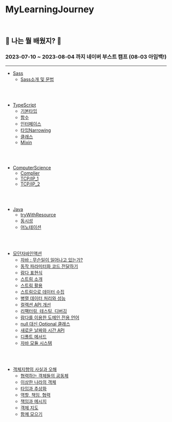 # MyLearningJourney

<br>

## 🤡 나는 뭘 배웠지? 🤡

### 2023-07-10 ~ 2023-08-04 까지 네이버 부스트 캠프 (08-03 아임백!)

---

- [Sass](https://github.com/wonholim/MyLearningJourney/tree/main/Sass)
  - [Sass소개 및 문법](https://github.com/wonholim/MyLearningJourney/blob/main/Sass/Sass.md)

<br/><br/>

- [TypeScript](https://github.com/wonholim/MyLearningJourney/tree/main/TypeScript)
    - [기본타입](https://github.com/wonholim/MyLearningJourney/blob/main/TypeScript/%EA%B8%B0%EB%B3%B8%20%ED%83%80%EC%9E%85.md)
    - [함수](https://github.com/wonholim/MyLearningJourney/blob/main/TypeScript/%ED%95%A8%EC%88%98.md)
    - [인터페이스](https://github.com/wonholim/MyLearningJourney/blob/main/TypeScript/%EC%9D%B8%ED%84%B0%ED%8E%98%EC%9D%B4%EC%8A%A4.md)
    - [타입Narrowing](https://github.com/wonholim/MyLearningJourney/blob/main/TypeScript/%ED%83%80%EC%9E%85Narrowing.md)
    - [클래스](https://github.com/wonholim/MyLearningJourney/blob/main/TypeScript/%ED%81%B4%EB%9E%98%EC%8A%A4.md)
    - [Mixin](https://github.com/wonholim/MyLearningJourney/blob/main/TypeScript/Mixin.md)

</br></br>

- [ComputerScience](https://github.com/wonholim/MyLearningJourney/tree/main/ComputerScience)
  - [Complier](https://github.com/wonholim/MyLearningJourney/blob/main/ComputerScience/Compiler.md)
  - [TCP/IP_1](https://github.com/wonholim/MyLearningJourney/blob/main/ComputerScience/TCP_IP_1.md)
  - [TCP/IP_2](https://github.com/wonholim/MyLearningJourney/blob/main/ComputerScience/TCP_IP_2.md)

</br></br>

- [Java](https://github.com/wonholim/MyLearningJourney/tree/main/Java)
  - [tryWithResource](https://github.com/wonholim/MyLearningJourney/blob/main/Java/try-with-resource.md)
  - [동시성](https://github.com/wonholim/MyLearningJourney/blob/main/Java/%EB%8F%99%EC%8B%9C%EC%84%B1.md)
  - [어노테이션](https://github.com/wonholim/MyLearningJourney/blob/main/Java/Annotation.md)

<br/><br/>

- [모던자바인액션](https://product.kyobobook.co.kr/detail/S000001810171)
  - [자바 : 무슨일이 일어나고 있는가?](https://github.com/wonholim/MyLearningJourney/blob/main/ModernJavaInAction/1%EC%9E%A5%20%EC%9E%90%EB%B0%94%20%3A%20%EB%AC%B4%EC%8A%A8%EC%9D%BC%EC%9D%B4%20%EC%9D%BC%EC%96%B4%EB%82%98%EA%B3%A0%20%EC%9E%88%EB%8A%94%EA%B0%80%3F.md)
  - [동작 파라미터화 코드 전달하기](https://github.com/wonholim/MyLearningJourney/blob/main/ModernJavaInAction/2%EC%9E%A5%20%EB%8F%99%EC%9E%91%20%ED%8C%8C%EB%9D%BC%EB%AF%B8%ED%84%B0%ED%99%94%20%EC%BD%94%EB%93%9C%20%EC%A0%84%EB%8B%AC%ED%95%98%EA%B8%B0.md)
  - [람다 표현식](https://github.com/wonholim/MyLearningJourney/blob/main/ModernJavaInAction/3%EC%9E%A5%20%EB%9E%8C%EB%8B%A4%20%ED%91%9C%ED%98%84%EC%8B%9D.md)
  - [스트림 소개](https://github.com/wonholim/MyLearningJourney/blob/main/ModernJavaInAction/4%EC%9E%A5%20%EC%8A%A4%ED%8A%B8%EB%A6%BC%20%EC%86%8C%EA%B0%9C.md)
  - [스트림 활용](https://github.com/wonholim/MyLearningJourney/blob/main/ModernJavaInAction/5%EC%9E%A5%20%EC%8A%A4%ED%8A%B8%EB%A6%BC%20%ED%99%9C%EC%9A%A9.md)
  - [스트림으로 데이터 수집](https://github.com/wonholim/MyLearningJourney/blob/main/ModernJavaInAction/6%EC%9E%A5%20%EC%8A%A4%ED%8A%B8%EB%A6%BC%EC%9C%BC%EB%A1%9C%20%EB%8D%B0%EC%9D%B4%ED%84%B0%20%EC%88%98%EC%A7%91.md)
  - [병렬 데이터 처리와 성능](https://github.com/wonholim/MyLearningJourney/blob/main/ModernJavaInAction/7%EC%9E%A5%20%EB%B3%91%EB%A0%AC%20%EB%8D%B0%EC%9D%B4%ED%84%B0%20%EC%B2%98%EB%A6%AC%EC%99%80%20%EC%84%B1%EB%8A%A5.md)
  - [컬렉션 API 개선](https://github.com/wonholim/MyLearningJourney/blob/main/ModernJavaInAction/8%EC%9E%A5%20%EC%BB%AC%EB%A0%89%EC%85%98%20API%20%EA%B0%9C%EC%84%A0.md)
  - [리팩터링, 테스팅, 디버깅](https://github.com/wonholim/MyLearningJourney/blob/main/ModernJavaInAction/9%EC%9E%A5%20%EB%A6%AC%ED%8C%A9%ED%84%B0%EB%A7%81%2C%20%ED%85%8C%EC%8A%A4%ED%8C%85%2C%20%EB%94%94%EB%B2%84%EA%B9%85.md)
  - [람다를 이용한 도메인 전용 언어](https://github.com/wonholim/MyLearningJourney/blob/main/ModernJavaInAction/10%EC%9E%A5%20%EB%9E%8C%EB%8B%A4%EB%A5%BC%20%EC%9D%B4%EC%9A%A9%ED%95%9C%20%EB%8F%84%EB%A9%94%EC%9D%B8%20%EC%A0%84%EC%9A%A9%20%EC%96%B8%EC%96%B4.md)
  - [null 대신 Optional 클래스](https://github.com/wonholim/MyLearningJourney/blob/main/ModernJavaInAction/11%EC%9E%A5%20null%20%EB%8C%80%EC%8B%A0%20Optional%20%ED%81%B4%EB%9E%98%EC%8A%A4.md)
  - [새로운 날짜와 시간 API](https://github.com/wonholim/MyLearningJourney/blob/main/ModernJavaInAction/12%EC%9E%A5%20%EC%83%88%EB%A1%9C%EC%9A%B4%20%EB%82%A0%EC%A7%9C%EC%99%80%20%EC%8B%9C%EA%B0%84%20API.md)
  - [디폴트 메서드](https://github.com/wonholim/MyLearningJourney/blob/main/ModernJavaInAction/13%EC%9E%A5%20%EB%94%94%ED%8F%B4%ED%8A%B8%20%EB%A9%94%EC%84%9C%EB%93%9C.md)
  - [자바 모듈 시스템](https://github.com/wonholim/MyLearningJourney/blob/main/ModernJavaInAction/14%EC%9E%A5%20%EC%9E%90%EB%B0%94%20%EB%AA%A8%EB%93%88%20%EC%8B%9C%EC%8A%A4%ED%85%9C.md)

<br><br>

- [객체지향의 사실과 오해](https://product.kyobobook.co.kr/detail/S000001628109)
  - [협력하는 객체들의 공동체](https://github.com/wonholim/MyLearningJourney/blob/main/%EA%B0%9D%EC%B2%B4%EC%A7%80%ED%96%A5%EC%9D%98%20%EC%82%AC%EC%8B%A4%EA%B3%BC%20%EC%98%A4%ED%95%B4/%ED%98%91%EB%A0%A5%ED%95%98%EB%8A%94%20%EA%B0%9D%EC%B2%B4%EB%93%A4%EC%9D%98%20%EA%B3%B5%EB%8F%99%EC%B2%B4.md)
  - [이상한 나라의 객체](https://github.com/wonholim/MyLearningJourney/blob/main/%EA%B0%9D%EC%B2%B4%EC%A7%80%ED%96%A5%EC%9D%98%20%EC%82%AC%EC%8B%A4%EA%B3%BC%20%EC%98%A4%ED%95%B4/%ED%98%91%EB%A0%A5%ED%95%98%EB%8A%94%20%EA%B0%9D%EC%B2%B4%EB%93%A4%EC%9D%98%20%EA%B3%B5%EB%8F%99%EC%B2%B4.md)
  - [타입과 추상화](https://github.com/wonholim/MyLearningJourney/blob/main/%EA%B0%9D%EC%B2%B4%EC%A7%80%ED%96%A5%EC%9D%98%20%EC%82%AC%EC%8B%A4%EA%B3%BC%20%EC%98%A4%ED%95%B4/%ED%83%80%EC%9E%85%EA%B3%BC%20%EC%B6%94%EC%83%81%ED%99%94.md)
  - [역할, 책임, 협력](https://github.com/wonholim/MyLearningJourney/blob/main/%EA%B0%9D%EC%B2%B4%EC%A7%80%ED%96%A5%EC%9D%98%20%EC%82%AC%EC%8B%A4%EA%B3%BC%20%EC%98%A4%ED%95%B4/%EC%97%AD%ED%95%A0%2C%20%EC%B1%85%EC%9E%84%2C%20%ED%98%91%EB%A0%A5.md)
  - [책임과 메시지](https://github.com/wonholim/MyLearningJourney/blob/main/%EA%B0%9D%EC%B2%B4%EC%A7%80%ED%96%A5%EC%9D%98%20%EC%82%AC%EC%8B%A4%EA%B3%BC%20%EC%98%A4%ED%95%B4/%EC%B1%85%EC%9E%84%EA%B3%BC%20%EB%A9%94%EC%8B%9C%EC%A7%80.md)
  - [객체 지도](https://github.com/wonholim/MyLearningJourney/blob/main/%EA%B0%9D%EC%B2%B4%EC%A7%80%ED%96%A5%EC%9D%98%20%EC%82%AC%EC%8B%A4%EA%B3%BC%20%EC%98%A4%ED%95%B4/%EA%B0%9D%EC%B2%B4%20%EC%A7%80%EB%8F%84.md)
  - [함께 모으기](https://github.com/wonholim/MyLearningJourney/blob/main/%EA%B0%9D%EC%B2%B4%EC%A7%80%ED%96%A5%EC%9D%98%20%EC%82%AC%EC%8B%A4%EA%B3%BC%20%EC%98%A4%ED%95%B4/%ED%95%A8%EA%BB%98%20%EB%AA%A8%EC%9C%BC%EA%B8%B0.md)

<br><br>


